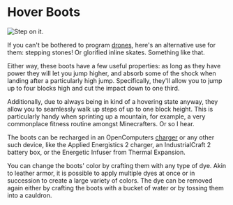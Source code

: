 # Hover Boots

![Step on it.](oredict:oc:hoverBoots)

If you can't be bothered to program [drones](drone.md), here's an alternative use for them: stepping stones! Or glorified inline skates. Something like that.

Either way, these boots have a few useful properties: as long as they have power they will let you jump higher, and absorb some of the shock when landing after a particularly high jump. Specifically, they'll allow you to jump up to four blocks high and cut the impact down to one third.

Additionally, due to always being in kind of a hovering state anyway, they allow you to seamlessly walk up steps of up to one block height. This is particularly handy when sprinting up a mountain, for example, a very commonplace fitness routine amongst Minecrafters. Or so I hear.

The boots can be recharged in an OpenComputers [charger](../block/charger.md) or any other such device, like the Applied Energistics 2 charger, an IndustrialCraft 2 battery box, or the Energetic Infuser from Thermal Expansion.

You can change the boots' color by crafting them with any type of dye. Akin to leather armor, it is possible to apply multiple dyes at once or in succession to create a large variety of colors. The dye can be removed again either by crafting the boots with a bucket of water or by tossing them into a cauldron. 
